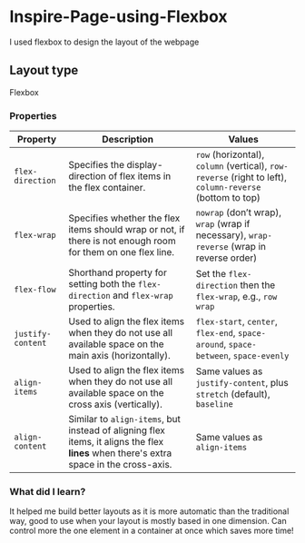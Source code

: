 # Inspire-Page-using-Flexbox
I used flexbox to design the layout of the webpage
## Layout type
Flexbox
### Properties
| **Property**       | **Description**                                                                                                                                                                         | **Values**                                                                                                                                                                              |
|--------------------|-----------------------------------------------------------------------------------------------------------------------------------------------------------------------------------------|------------------------------------------------------------------------------------------------------------------------------------------------------------------------------------------|
| `flex-direction`   | Specifies the display-direction of flex items in the flex container.                                                                                                                   | `row` (horizontal), `column` (vertical), `row-reverse` (right to left), `column-reverse` (bottom to top)                                                                               |
| `flex-wrap`        | Specifies whether the flex items should wrap or not, if there is not enough room for them on one flex line.                                                                            | `nowrap` (don’t wrap), `wrap` (wrap if necessary), `wrap-reverse` (wrap in reverse order)                                                                                               |
| `flex-flow`        | Shorthand property for setting both the `flex-direction` and `flex-wrap` properties.                                                                                                   | Set the `flex-direction` then the `flex-wrap`, e.g., `row wrap`                                                                                                                         |
| `justify-content`  | Used to align the flex items when they do not use all available space on the main axis (horizontally).                                                                                 | `flex-start`, `center`, `flex-end`, `space-around`, `space-between`, `space-evenly`                                                                                                     |
| `align-items`      | Used to align the flex items when they do not use all available space on the cross axis (vertically).                                                                                  | Same values as `justify-content`, plus `stretch` (default), `baseline`                                                                                                                  |
| `align-content`    | Similar to `align-items`, but instead of aligning flex items, it aligns the flex **lines** when there's extra space in the cross-axis.                                                | Same values as `align-items`                                                                                                                                                           |


### What did I learn?
It helped me build better layouts as it is more automatic than the traditional way, good to use when your layout is mostly based in one dimension. Can control more the one element in a container at once which saves more time!


